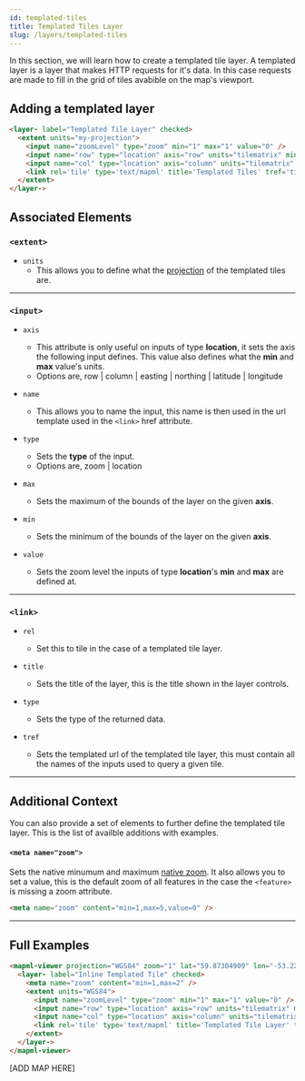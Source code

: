 ```yaml
---
id: templated-tiles
title: Templated Tiles Layer
slug: /layers/templated-tiles
---
```


In this section, we will learn how to create a templated tile layer. A templated layer is a layer that makes HTTP requests for it's data. In this case requests are made to fill in the grid of tiles avabible on the map's viewport.

## Adding a templated layer

```html
<layer- label="Templated Tile Layer" checked>
  <extent units="my-projection">
    <input name="zoomLevel" type="zoom" min="1" max="1" value="0" />
    <input name="row" type="location" axis="row" units="tilematrix" min="0" max="2" />
    <input name="col" type="location" axis="column" units="tilematrix" min="0" max="2" />
    <link rel='tile' type='text/mapml' title='Templated Tiles' tref='tiles/{zoomLevel}/r{row}_c{col}.mapml' />
  </extent>
</layer->
```

## Associated Elements

### `<extent>`

- `units`
  - This allows you to define what the [projection](www.example.com) of the templated tiles are.

---

### `<input>`

- `axis`
  - This attribute is only useful on inputs of type <strong>location</strong>, it sets the axis the following input defines. This value also defines what the <strong>min</strong> and <strong>max</strong> value's units.
  - Options are, row | column | easting | northing | latitude | longitude

- `name`
  - This allows you to name the input, this name is then used in the url template used in the `<link>` href attribute.

- `type`
  - Sets the <strong>type</strong> of the input.
  - Options are, zoom | location

- `max`
  - Sets the maximum of the bounds of the layer on the given <strong>axis</strong>.

- `min`
  - Sets the minimum of the bounds of the layer on the given <strong>axis</strong>.

- `value`
  - Sets the zoom level the inputs of type <strong>location</strong>'s <strong>min</strong> and <strong>max</strong> are defined at.

---

### `<link>`

- `rel`
  - Set this to tile in the case of a templated tile layer.

- `title`
  - Sets the title of the layer, this is the title shown in the layer controls.

- `type`
  - Sets the type of the returned data.

- `tref`
  - Sets the templated url of the templated tile layer, this must contain all the names of the inputs used to query a given tile.

---

## Additional Context

You can also provide a set of elements to further define the templated tile layer. This is the list of availble additions with examples.

#### `<meta name="zoom">`
Sets the native minumum and maximum [native zoom](www.example.com). It also allows you to set a value, this is the default zoom of all features in the case the `<feature>` is missing a zoom attribute.

```html
<meta name="zoom" content="min=1,max=5,value=0" />
```

---

## Full Examples

```html
<mapml-viewer projection="WGS84" zoom="1" lat="59.87304909" lon="-53.22587225" width="900" height="400" controls>
  <layer- label="Inline Templated Tile" checked>
    <meta name="zoom" content="min=1,max=2" />
    <extent units="WGS84">
      <input name="zoomLevel" type="zoom" min="1" max="1" value="0" />
      <input name="row" type="location" axis="row" units="tilematrix" min="0" max="2" />
      <input name="col" type="location" axis="column" units="tilematrix" min="0" max="2" />
      <link rel='tile' type='text/mapml' title='Templated Tile Layer' tref='data/wgs84/{zoomLevel}/r{row}_c{col}.mapml' />
    </extent>
  </layer->
</mapml-viewer>
```

[ADD MAP HERE]